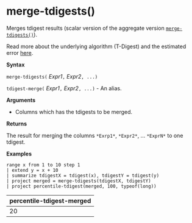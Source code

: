 # merge-tdigests()

Merges tdigest results (scalar version of the aggregate version [`merge-tdigests()`](merge-tdigests-aggfunction.md)).

Read more about the underlying algorithm (T-Digest) and the estimated error [here](percentiles-aggfunction.md#estimation-error-in-percentiles).

**Syntax**

`merge-tdigests(` *Expr1*`,` *Expr2*`, ...)`

`tdigest-merge(` *Expr1*`,` *Expr2*`, ...)` - An alias.

**Arguments**

* Columns which has the tdigests to be merged.

**Returns**

The result for merging the columns `*Exrp1*`, `*Expr2*`, ... `*ExprN*` to one tdigest.

**Examples**

```kusto
range x from 1 to 10 step 1 
| extend y = x + 10
| summarize tdigestX = tdigest(x), tdigestY = tdigest(y)
| project merged = merge-tdigests(tdigestX, tdigestY)
| project percentile-tdigest(merged, 100, typeof(long))
```

|percentile-tdigest-merged|
|---|
|20|


